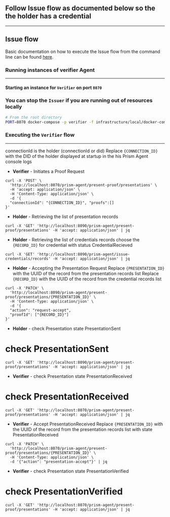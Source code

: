 ## Follow Issue flow as documented below so the the holder has a credential

---
## Issue flow
Basic documentation on how to execute the Issue flow from the command line can be found [here](./issue.md).


### Running  instances of verifier Agent
---

#### Starting an instance for `Verifier` on port `8070`
### You can stop the `Issuer` if you are running out of resources locally

```bash
# From the root directory
PORT=8070 docker-compose -p verifier -f infrastructure/local/docker-compose.yml up
```

### Executing the `Verifier` flow
---
connectionId is the holder (connectionId or did)
Replace `{CONNECTION_ID}` with the DID of the holder displayed at startup in the his Prism Agent console logs

- **Verifier** - Initiates a Proof Request

```shell
curl -X 'POST' \
  'http://localhost:8070/prism-agent/present-proof/presentations' \
  -H 'accept: application/json' \
  -H 'Content-Type: application/json' \
  -d '{
  "connectionId": "{CONNECTION_ID}", "proofs":[]
}'
```
- **Holder** - Retrieving the list of presentation records

```shell
curl -X 'GET' 'http://localhost:8090/prism-agent/present-proof/presentations' -H 'accept: application/json' | jq
```

- **Holder** - Retrieving the list of credentials records choose the `{RECORD_ID}` for credential with status CredentialRecieved

```shell
curl -X 'GET' 'http://localhost:8090/prism-agent/issue-credentials/records' -H 'accept: application/json' | jq
```

- **Holder** - Accepting the Presentation Request
Replace `{PRESENTATION_ID}` with the UUID of the record from the presentation records list
Replace `{RECORD_ID}` with the UUID of the record from the credential records list


```shell
curl -X 'PATCH' \
  'http://localhost:8090/prism-agent/present-proof/presentations/{PRESENTATION_ID}' \
  -H 'Content-Type: application/json' \
  -d '{
  "action": "request-accept",
  "proofId": ["{RECORD_ID}"]
}'
```
- **Holder** - check Presentation state  PresentationSent
# check PresentationSent
```shell
curl -X 'GET' 'http://localhost:8090/prism-agent/present-proof/presentations' -H 'accept: application/json' | jq
```

- **Verifier** - check Presentation state  PresentationReceived
# check PresentationReceived
```shell
curl -X 'GET' 'http://localhost:8070/prism-agent/present-proof/presentations' -H 'accept: application/json' | jq
```
- **Verifier** - Accept PresentationReceived
Replace `{PRESENTATION_ID}` with the UUID of the record from the presentation records list with state PresentationReceived

```shell
curl -X 'PATCH' \
  'http://localhost:8070/prism-agent/present-proof/presentations/{PRESENTATION_ID}' \
  -H 'Content-Type: application/json' \
  -d '{"action": "presentation-accept"}' | jq
```

- **Verifier** - check Presentation state  PresentationVerified
# check PresentationVerified

```shell
curl -X 'GET' 'http://localhost:8070/prism-agent/present-proof/presentations' -H 'accept: application/json' | jq
```
